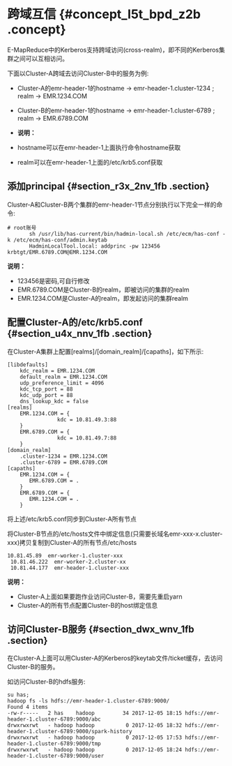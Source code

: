 # 跨域互信 {#concept_l5t_bpd_z2b .concept}

E-MapReduce中的Kerberos支持跨域访问\(cross-realm\)，即不同的Kerberos集群之间可以互相访问。

下面以Cluster-A跨域去访问Cluster-B中的服务为例:

-   Cluster-A的emr-header-1的hostname -\> emr-header-1.cluster-1234 ; realm -\> EMR.1234.COM
-   Cluster-B的emr-header-1的hostname -\> emr-header-1.cluster-6789 ; realm -\> EMR.6789.COM
-   **说明：** 

-   hostname可以在emr-header-1上面执行命令hostname获取
-   realm可以在emr-header-1上面的/etc/krb5.conf获取

## 添加principal {#section_r3x_2nv_1fb .section}

Cluster-A和Cluster-B两个集群的emr-header-1节点分别执行以下完全一样的命令:

```
# root账号
       sh /usr/lib/has-current/bin/hadmin-local.sh /etc/ecm/has-conf -k /etc/ecm/has-conf/admin.keytab
       HadminLocalTool.local: addprinc -pw 123456 krbtgt/EMR.6789.COM@EMR.1234.COM
```

**说明：** 

-   123456是密码,可自行修改
-   EMR.6789.COM是Cluster-B的realm，即被访问的集群的realm
-   EMR.1234.COM是Cluster-A的realm，即发起访问的集群realm

## 配置Cluster-A的/etc/krb5.conf {#section_u4x_nnv_1fb .section}

在Cluster-A集群上配置\[realms\]/\[domain\_realm\]/\[capaths\]，如下所示:

```
[libdefaults]
    kdc_realm = EMR.1234.COM
    default_realm = EMR.1234.COM
    udp_preference_limit = 4096
    kdc_tcp_port = 88
    kdc_udp_port = 88
    dns_lookup_kdc = false
[realms]
    EMR.1234.COM = {
                kdc = 10.81.49.3:88
    }
    EMR.6789.COM = {
                kdc = 10.81.49.7:88
    }
[domain_realm]
    .cluster-1234 = EMR.1234.COM
    .cluster-6789 = EMR.6789.COM
[capaths]
    EMR.1234.COM = {
       EMR.6789.COM = .
    }
    EMR.6789.COM = {
       EMR.1234.COM = .
    }
```

将上述/etc/krb5.conf同步到Cluster-A所有节点

将Cluster-B节点的/etc/hosts文件中绑定信息\(只需要长域名emr-xxx-x.cluster-xxx\)拷贝复制到Cluster-A的所有节点/etc/hosts

```
10.81.45.89  emr-worker-1.cluster-xxx
 10.81.46.222  emr-worker-2.cluster-xx
 10.81.44.177  emr-header-1.cluster-xxx
```

**说明：** 

-   Cluster-A上面如果要跑作业访问Cluster-B，需要先重启yarn
-   Cluster-A的所有节点配置Cluster-B的host绑定信息

## 访问Cluster-B服务 {#section_dwx_wnv_1fb .section}

在Cluster-A上面可以用Cluster-A的Kerberos的keytab文件/ticket缓存，去访问Cluster-B的服务。

如访问Cluster-B的hdfs服务:

```
su has;
hadoop fs -ls hdfs://emr-header-1.cluster-6789:9000/
Found 4 items
-rw-r-----   2 has    hadoop         34 2017-12-05 18:15 hdfs://emr-header-1.cluster-6789:9000/abc
drwxrwxrwt   - hadoop hadoop          0 2017-12-05 18:32 hdfs://emr-header-1.cluster-6789:9000/spark-history
drwxrwxrwt   - hadoop hadoop          0 2017-12-05 17:53 hdfs://emr-header-1.cluster-6789:9000/tmp
drwxrwxrwt   - hadoop hadoop          0 2017-12-05 18:24 hdfs://emr-header-1.cluster-6789:9000/user
```

